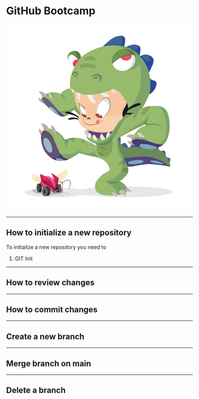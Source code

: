 <!-- slides.md -->

# GitHub Bootcamp

![dynotocat](./assets/dinotocat.png)

---

## How to initialize a new repository

To initialize a new repository you need to 
1. GIT Init

---

## How to review changes

---

## How to commit changes

---

## Create a new branch

---

## Merge branch on main

---

## Delete a branch